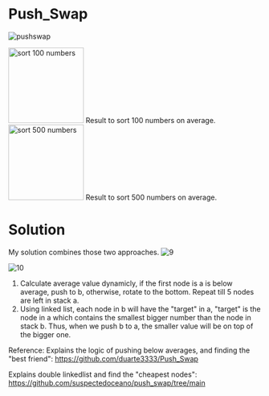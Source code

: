 # Push_Swap
![pushswap](https://github.com/Xiru-Wang/Push_Swap/assets/79924696/1c4971da-68d5-4ebc-955c-6ffda88afa38)

<img width="150" alt="sort 100 numbers" src="https://github.com/Xiru-Wang/Push_Swap/assets/79924696/79d248c4-7cba-4b84-a21b-43d803e23715">
Result to sort 100 numbers on average.

<img width="150" alt="sort 500 numbers" src="https://github.com/Xiru-Wang/Push_Swap/assets/79924696/c71f71b5-c52e-4f7a-96db-b4caea5fda06">
Result to sort 500 numbers on average.

# Solution
My solution combines those two approaches.
![9](https://github.com/Xiru-Wang/Push_Swap/assets/79924696/2eef0518-cea6-4541-96c4-2dadb12dc856)

![10](https://github.com/Xiru-Wang/Push_Swap/assets/79924696/5d4eecf0-7cad-4ed8-97ef-29a9da1e4695)

1. Calculate average value dynamicly, if the first node is a is below average, push to b, otherwise, rotate to the bottom. Repeat till 5 nodes are left in stack a.
2. Using linked list, each node in b will have the "target" in a, "target" is the node in a which contains the smallest bigger number than the node in stack b. Thus, when we push b to a, the smaller value will be on top of the bigger one.

Reference:
Explains the logic of pushing below averages, and finding the "best friend":
https://github.com/duarte3333/Push_Swap

Explains double linkedlist and find the "cheapest nodes":
https://github.com/suspectedoceano/push_swap/tree/main
